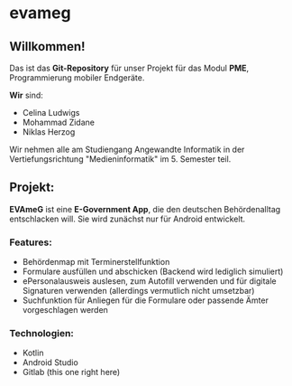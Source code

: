 # evameg

## Willkommen!

Das ist das **Git-Repository** für unser Projekt für das Modul **PME**, Programmierung mobiler Endgeräte.

**Wir** sind:
- Celina Ludwigs
- Mohammad Zidane
- Niklas Herzog

Wir nehmen alle am Studiengang Angewandte Informatik in der Vertiefungsrichtung "Medieninformatik" im 5. Semester teil.

## Projekt:
__EVAmeG__ ist eine __E-Government App__, die den deutschen Behördenalltag entschlacken will. Sie wird zunächst nur für Android entwickelt.

### Features:
- Behördenmap mit Terminerstellfunktion
- Formulare ausfüllen und abschicken (Backend wird lediglich simuliert)
- ePersonalausweis auslesen, zum Autofill verwenden und für digitale Signaturen verwenden (allerdings vermutlich nicht umsetzbar)
- Suchfunktion für Anliegen für die Formulare oder passende Ämter vorgeschlagen werden

### Technologien:
- Kotlin
- Android Studio
- Gitlab (this one right here)
